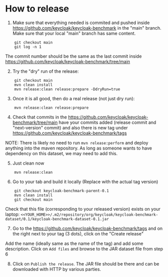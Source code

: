 # How to release

1) Make sure that everything needed is commited and pushed inside https://github.com/keycloak/keycloak-benchmark in the "main" branch. Make sure that your local "main" branch has same content.
```
    git checkout main    
    git log -n 1
```

The commit number should be the same as the last commit inside https://github.com/keycloak/keycloak-benchmark/tree/main

2) Try the "dry" run of the release:
```
    git checkout main
    mvn clean install
    mvn release:clean release:prepare -DdryRun=true
```

3) Once it is all good, then do a real release (not just dry run):

```
    mvn release:clean release:prepare
```

4) Check that commits in the https://github.com/keycloak/keycloak-benchmark/tree/main have your commits added (release commit and "next-version" commit) and also there is new tag under https://github.com/keycloak/keycloak-benchmark/tags

NOTE: There is likely no need to run `mvn release:perform` and deploy anything into the maven repository. As long as someone wants to have dependency on this dataset, we may need to add this.

5) Just clean now

```
    mvn release:clean
```

6) Go to your tab and build it locally (Replace with the actual tag version)

```
    git checkout keycloak-benchmark-parent-0.1
    mvn clean install
    git checkout main
```

Check that this file (corresponding to your released version) exists on your laptop: `<<YOUR_HOME>>/.m2/repository/org/keycloak/keycloak-benchmark-dataset/0.1/keycloak-benchmark-dataset-0.1.jar`


7) Go to the https://github.com/keycloak/keycloak-benchmark/tags and on the right next to your tag (3 dots), click on the "Create release"

Add the name (ideally same as the name of the tag) and add some description. Click on `Add files` and browse to the JAR dataset file from step 6

8) Click on `Publish the release`. The JAR file should be there and can be downloaded with HTTP by various parties.
